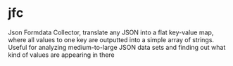 # jfc
Json Formdata Collector, translate any JSON into a flat key-value map, where all values to one key are outputted into a simple array of strings. Useful for analyzing medium-to-large JSON data sets and finding out what kind of values are appearing in there
